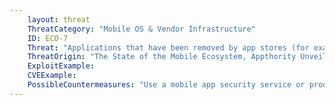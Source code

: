 ```yaml
---
    layout: threat
    ThreatCategory: "Mobile OS & Vendor Infrastructure"
    ID: ECO-7
    Threat: "Applications that have been removed by app stores (for example, due to security vulnerabilities or harmful behaviors) but are still present on mobile devices (e.g. zombie apps) "
    ThreatOrigin: "The State of the Mobile Ecosystem, Appthority Unveils New Security Research at Black Hat [^199]"
    ExploitExample:
    CVEExample:
    PossibleCountermeasures: "Use a mobile app security service or product that can identify unsafe apps installed on devices."
---
```

